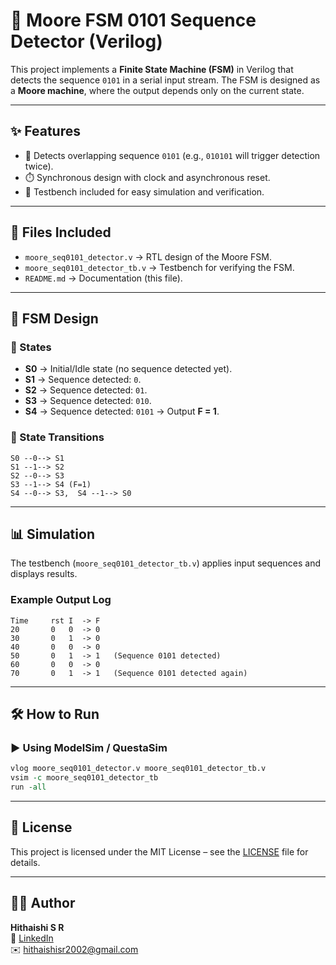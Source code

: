 
# 🚀 Moore FSM 0101 Sequence Detector (Verilog)

This project implements a **Finite State Machine (FSM)** in Verilog that detects the sequence `0101` in a serial input stream.
The FSM is designed as a **Moore machine**, where the output depends only on the current state.

---

## ✨ Features
- 🔁 Detects overlapping sequence `0101` (e.g., `010101` will trigger detection twice).
- ⏱️ Synchronous design with clock and asynchronous reset.
- 🧪 Testbench included for easy simulation and verification.

---

## 📂 Files Included
- `moore_seq0101_detector.v` → RTL design of the Moore FSM.
- `moore_seq0101_detector_tb.v` → Testbench for verifying the FSM.
- `README.md` → Documentation (this file).

---

## 🧩 FSM Design

### 🔹 States
- **S0** → Initial/Idle state (no sequence detected yet).
- **S1** → Sequence detected: `0`.
- **S2** → Sequence detected: `01`.
- **S3** → Sequence detected: `010`.
- **S4** → Sequence detected: `0101` → Output **F = 1**.

### 🔹 State Transitions
```
S0 --0--> S1
S1 --1--> S2
S2 --0--> S3
S3 --1--> S4 (F=1)
S4 --0--> S3,  S4 --1--> S0
```

---

## 📊 Simulation
The testbench (`moore_seq0101_detector_tb.v`) applies input sequences and displays results.

### Example Output Log
```
Time     rst I  -> F
20       0   0  -> 0
30       0   1  -> 0
40       0   0  -> 0
50       0   1  -> 1   (Sequence 0101 detected)
60       0   0  -> 0
70       0   1  -> 1   (Sequence 0101 detected again)
```

---

## 🛠️ How to Run

### ▶️ Using ModelSim / QuestaSim
```tcl
vlog moore_seq0101_detector.v moore_seq0101_detector_tb.v
vsim -c moore_seq0101_detector_tb
run -all
```

---

## 🔹 License
This project is licensed under the MIT License – see the [LICENSE](../LICENSE) file for details.

---

## 👨‍💻 Author

**Hithaishi S R**  
🔗 [LinkedIn](https://www.linkedin.com/in/hithaishisr)  
✉️ hithaishisr2002@gmail.com

